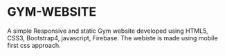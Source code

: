 # GYM-WEBSITE
A simple Responsive and static Gym website developed using HTML5, CSS3, Bootstrap4, javascript, Firebase. The webiste is made using mobile first css approach.

